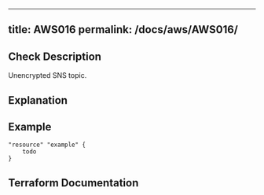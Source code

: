 
---
title: AWS016
permalink: /docs/aws/AWS016/
---


## Check Description

Unencrypted SNS topic.

## Explanation

## Example

```
"resource" "example" {
	todo
}
```

## Terraform Documentation
